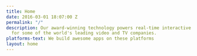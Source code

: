 ```yaml
---
title: Home
date: 2016-03-01 18:07:00 Z
permalink: "/"
description: Our award-winning technology powers real-time interactive video graphics
  for some of the world's leading video and TV companies.
platforms-text: We build awesome apps on these platforms
layout: home
---
```


